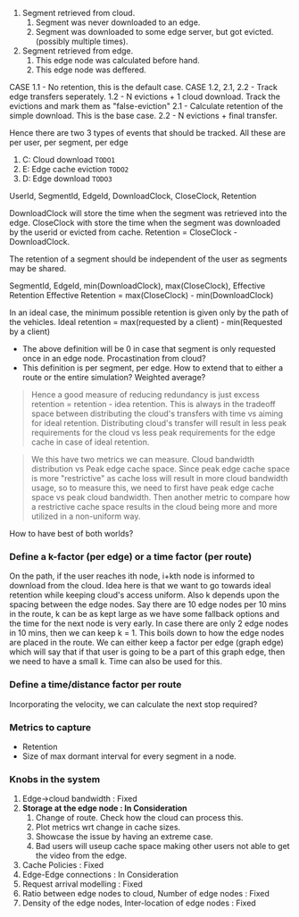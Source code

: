 1. Segment retrieved from cloud.
	1. Segment was never downloaded to an edge.
	2. Segment was downloaded to some edge server, but got evicted. (possibly multiple times).
2. Segment retrieved from edge.
	1. This edge node was calculated before hand.
	2. This edge node was deffered.	

CASE 1.1 - No retention, this is the default case.
CASE 1.2, 2.1, 2.2 - Track edge transfers seperately.
	1.2 - N evictions + 1 cloud download. Track the evictions and mark them as "false-eviction"
	2.1 - Calculate retention of the simple download. This is the base case.
	2.2 - N evictions + final transfer.
	
Hence there are two 3 types of events that should be tracked. All these are per user, per segment, per edge
1. C: Cloud download `TODO1`
2. E: Edge cache eviction `TODO2`
3. D: Edge download `TODO3`

UserId, SegmentId, EdgeId, DownloadClock, CloseClock, Retention

DownloadClock will store the time when the segment was retrieved into the edge.
CloseClock with store the time when the segment was downloaded by the userid or evicted from cache.
Retention = CloseClock - DownloadClock.

The retention of a segment should be independent of the user as segments may be shared.

SegmentId, EdgeId, min(DownloadClock), max(CloseClock), Effective Retention
Effective Retention = max(CloseClock) - min(DownloadClock)

In an ideal case, the minimum possible retention is given only by the path of the vehicles.
Ideal retention = max(requested by a client) - min(Requested by a client)

- The above definition will be 0 in case that segment is only requested once in an edge node. Procastination from cloud?
- This definition is per segment, per edge. How to extend that to either a route or the entire simulation? Weighted average?

> Hence a good measure of reducing redundancy is just excess retention = retention - idea retention. This is always in the tradeoff space between distributing the cloud's transfers with time vs aiming for ideal retention. Distributing cloud's transfer will result in less peak requirements for the cloud vs less peak requirements for the edge cache in case of ideal retention.

> We this have two metrics we can measure. Cloud bandwidth distribution vs Peak edge cache space. Since peak edge cache space is more "restrictive" as cache loss will result in more cloud bandwidth usage, so to measure this, we need to first have peak edge cache space vs peak cloud bandwidth. Then another metric to compare how a restrictive cache space results in the cloud being more and more utilized in a non-uniform way.

How to have best of both worlds?

### Define a k-factor (per edge) or a time factor (per route)

On the path, if the user reaches ith node, i+kth node is informed to download from the cloud. Idea here is that we want to go towards ideal retention while keeping cloud's access uniform. Also k depends upon the spacing between the edge nodes. Say there are 10 edge nodes per 10 mins in the route, k can be as kept large as we have some fallback options and the time for the next node is very early. In case there are only 2 edge nodes in 10 mins, then we can keep k = 1. This boils down to how the edge nodes are placed in the route. We can either keep a factor per edge (graph edge) which will say that if that user is going to be a part of this graph edge, then we need to have a small k. Time can also be used for this.

### Define a time/distance factor per route

Incorporating the velocity, we can calculate the next stop required?

### Metrics to capture

- Retention
- Size of max dormant interval for every segment in a node.
### Knobs in the system

1. Edge->cloud bandwidth : Fixed
2. **Storage at the edge node : In Consideration**
   1. Change of route. Check how the cloud can process this.
   2. Plot metrics wrt change in cache sizes.
   3. Showcase the issue by having an extreme case.
   4. Bad users will useup cache space making other users not able to get the video from the edge.
3. Cache Policies : Fixed
4. Edge-Edge connections : In Consideration
5. Request arrival modelling : Fixed
6. Ratio between edge nodes to cloud, Number of edge nodes : Fixed
7. Density of the edge nodes, Inter-location of edge nodes : Fixed